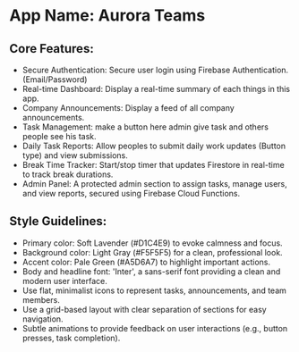 # **App Name**: Aurora Teams

## Core Features:

- Secure Authentication: Secure user login using Firebase Authentication.(Email/Password)
- Real-time Dashboard: Display a real-time summary of each things in this app.
- Company Announcements: Display a feed of all company announcements.
- Task Management: make a button here admin give task and others people see his task.
- Daily Task Reports: Allow peoples to submit daily work updates (Button type) and view submissions.
- Break Time Tracker: Start/stop timer that updates Firestore in real-time to track break durations.
- Admin Panel: A protected admin section to assign tasks, manage users, and view reports, secured using Firebase Cloud Functions.

## Style Guidelines:

- Primary color: Soft Lavender (#D1C4E9) to evoke calmness and focus.
- Background color: Light Gray (#F5F5F5) for a clean, professional look.
- Accent color: Pale Green (#A5D6A7) to highlight important actions.
- Body and headline font: 'Inter', a sans-serif font providing a clean and modern user interface.
- Use flat, minimalist icons to represent tasks, announcements, and team members.
- Use a grid-based layout with clear separation of sections for easy navigation.
- Subtle animations to provide feedback on user interactions (e.g., button presses, task completion).